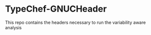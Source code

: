 # TypeChef-GNUCHeader
This repo contains the headers necessary to run the variability aware analysis
